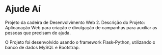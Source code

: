 # **Ajude Aí**

Projeto da cadeira de Desenvolvimento Web 2. Descrição do Projeto: Aplicacação Web para criação e divulgação de campanhas para auxiliar as pessoas que precisam de ajuda.

O Projeto foi desenvolvido usando o framework Flask-Python, utilizando o banco de dados MySQL e Bootstrap.
